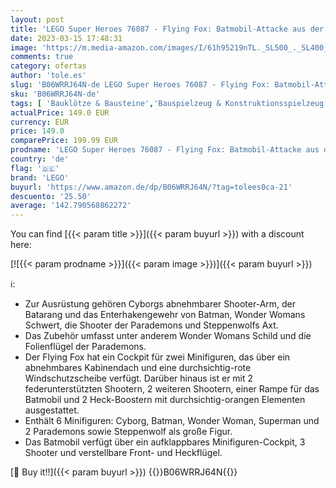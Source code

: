 ```yaml
---
layout: post
title: 'LEGO Super Heroes 76087 - Flying Fox: Batmobil-Attacke aus der Luft'
date: 2023-03-15 17:48:31
image: 'https://m.media-amazon.com/images/I/61h95219nTL._SL500_._SL400_.jpg'
comments: true
category: ofertas
author: 'tole.es'
slug: 'B06WRRJ64N-de LEGO Super Heroes 76087 - Flying Fox: Batmobil-Attacke aus...'
sku: 'B06WRRJ64N-de'
tags: [ 'Bauklötze & Bausteine','Bauspielzeug & Konstruktionsspielzeug','Spielzeug','lego','🇩🇪', ]
actualPrice: 149.0 EUR
currency: EUR
price: 149.0
comparePrice: 199.99 EUR
prodname: 'LEGO Super Heroes 76087 - Flying Fox: Batmobil-Attacke aus der Luft'
country: 'de'
flag: '🇩🇪'
brand: 'LEGO'
buyurl: 'https://www.amazon.de/dp/B06WRRJ64N/?tag=tolees0ca-21'
descuento: '25.50'
average: '142.790568862272'
---
```


You can find [{{< param title >}}]({{< param buyurl >}}) with a discount here:

[![{{< param prodname >}}]({{< param image >}})]({{< param buyurl >}})

ℹ️:

- Zur Ausrüstung gehören Cyborgs abnehmbarer Shooter-Arm, der Batarang und das Enterhakengewehr von Batman, Wonder Womans Schwert, die Shooter der Parademons und Steppenwolfs Axt.
- Das Zubehör umfasst unter anderem Wonder Womans Schild und die Folienflügel der Parademons.
- Der Flying Fox hat ein Cockpit für zwei Minifiguren, das über ein abnehmbares Kabinendach und eine durchsichtig-rote Windschutzscheibe verfügt. Darüber hinaus ist er mit 2 federunterstützten Shootern, 2 weiteren Shootern, einer Rampe für das Batmobil und 2 Heck-Boostern mit durchsichtig-orangen Elementen ausgestattet.
- Enthält 6 Minifiguren: Cyborg, Batman, Wonder Woman, Superman und 2 Parademons sowie Steppenwolf als große Figur.
- Das Batmobil verfügt über ein aufklappbares Minifiguren-Cockpit, 3 Shooter und verstellbare Front- und Heckflügel.

[🛒 Buy it!!]({{< param buyurl >}})
{{<world>}}B06WRRJ64N{{</world>}}
